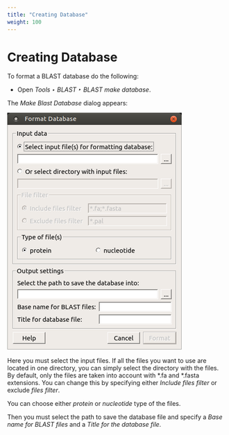 ```yaml
---
title: "Creating Database"
weight: 100
---
```



# Creating Database

To format a BLAST database do the following:

*   Open _Tools ‣ BLAST ‣ BLAST make database_.

The _Make Blast Database_ dialog appears:


![](/images/65930721/65930722.png)

Here you must select the input files. If all the files you want to use are located in one directory, you can simply select the directory with the files. By default, only the files are taken into account with \*.fa and \*.fasta extensions. You can change this by specifying either _Include files filter_ or exclude _files filter_.

You can choose either _protein_ or _nucleotide_ type of the files.

Then you must select the path to save the database file and specify a _Base name for BLAST files_ and a _Title for the database file_.
